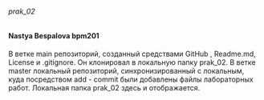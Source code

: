 ###### prak_02
#### Nastya Bespalova bpm201
В ветке main репозиторий, созданный средствами GitHub , Readme.md, License и .gitignore. Он клонировал в локальную папку prak_02.
В ветке master локальный репозиторий, синхронизированный с локальным, куда посредством add - commit были добавлены файлы лабораторных работ. Локальная папка prak_02 здесь и отображается.
